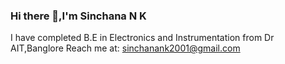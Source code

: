 ### Hi there 👋,I'm Sinchana N K
I have completed B.E in Electronics and Instrumentation from Dr AIT,Banglore
Reach me at: sinchanank2001@gmail.com

<!--
**SinchanaNK1/SinchanaNK1** is a ✨ _special_ ✨ repository because its `README.md` (this file) appears on your GitHub profile.

Here are some ideas to get you started:



